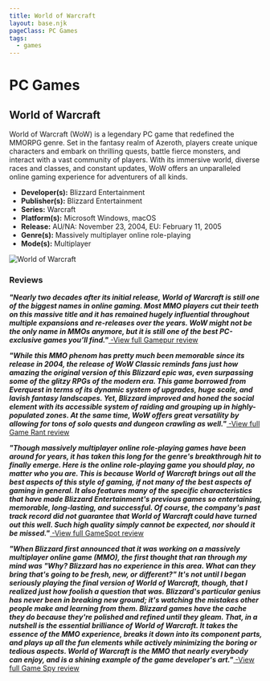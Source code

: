 ```yaml
---
title: World of Warcraft
layout: base.njk
pageClass: PC Games
tags:
  - games
---
```


<div class="games-header">
  <h1>PC Games</h1>
</div>
  <section class="grid-m">
        <article class="card-m">
            <div class="card__content-m">
                <h2 class="card__text-m">World of Warcraft</h2>
              <p class="card__text-m">
                World of Warcraft (WoW) is a legendary PC game that redefined the MMORPG genre. Set in the fantasy realm of Azeroth, players create unique characters and embark on thrilling quests, battle fierce monsters, and interact with a vast community of players. With its immersive world, diverse races and classes, and constant updates, WoW offers an unparalleled online gaming experience for adventurers of all kinds.
              </p>
              <ul>
                <li><strong>Developer(s):</strong> Blizzard Entertainment</li>
                <li><strong>Publisher(s):</strong> Blizzard Entertainment</li>
                <li><strong>Series:</strong> Warcraft</li>
                <li><strong>Platform(s):</strong> Microsoft Windows, macOS</li>
                <li><strong>Release:</strong> AU/NA: November 23, 2004, EU: February 11, 2005</li>
                <li><strong>Genre(s):</strong> Massively multiplayer online role-playing</li>
                <li><strong>Mode(s):</strong> Multiplayer</li>
              </ul>
            </div>
          </article>
          <article class="card-m">
            <div class="card__img-m">
              <img src="/images/pc2.png" alt="World of Warcraft">
            </div>
          </article>
  </section>
    <div class="game_reviews">
    <h3>Reviews</h3>
      <p>
        <strong><i>"Nearly two decades after its initial release, World of Warcraft is still one of the biggest names in online gaming. Most MMO players cut their teeth on this massive title and it has remained hugely influential throughout multiple expansions and re-releases over the years. WoW might not be the only name in MMOs anymore, but it is still one of the best PC-exclusive games you’ll find."<a href="https://www.gamepur.com/guides/the-ten-best-pc-exclusive-games-of-all-time" target="_blank" rel="noopener noreferrer"></i></strong> -View full Gamepur review</a>
      </p>
      <p>   
        <strong><i>"While this MMO phenom has pretty much been memorable since its release in 2004, the release of WoW Classic reminds fans just how amazing the original version of this Blizzard epic was, even surpassing some of the glitzy RPGs of the modern era. This game borrowed from Everquest in terms of its dynamic system of upgrades, huge scale, and lavish fantasy landscapes. Yet, Blizzard improved and honed the social element with its accessible system of raiding and grouping up in highly-populated zones. At the same time, WoW offers great versatility by allowing for tons of solo quests and dungeon crawling as well."<a href="https://gamerant.com/pc-games-cant-play-console/#sim-city-3000" target="_blank" rel="noopener noreferrer"></i></strong> -View full Game Rant review</a>
      </p>
      <p>
        <strong><i>"Though massively multiplayer online role-playing games have been around for years, it has taken this long for the genre's breakthrough hit to finally emerge. Here is the online role-playing game you should play, no matter who you are. This is because World of Warcraft brings out all the best aspects of this style of gaming, if not many of the best aspects of gaming in general. It also features many of the specific characteristics that have made Blizzard Entertainment's previous games so entertaining, memorable, long-lasting, and successful. Of course, the company's past track record did not guarantee that World of Warcraft could have turned out this well. Such high quality simply cannot be expected, nor should it be missed."<a href="https://www.gamespot.com/reviews/world-of-warcraft-review/1900-6114072/" target="_blank" rel="noopener noreferrer"></i></strong> -View full GameSpot review</a>
      </p>
      <p>
        <strong><i>"When Blizzard first announced that it was working on a massively multiplayer online game (MMO), the first thought that ran through my mind was "Why? Blizzard has no experience in this area. What can they bring that's going to be fresh, new, or different?" It's not until I began seriously playing the final version of World of Warcraft, though, that I realized just how foolish a question that was. Blizzard's particular genius has never been in breaking new ground; it's watching the mistakes other people make and learning from them. Blizzard games have the cache they do because they're polished and refined until they gleam. That, in a nutshell is the essential brilliance of World of Warcraft. It takes the essence of the MMO experience, breaks it down into its component parts, and plays up all the fun elements while actively minimizing the boring or tedious aspects. World of Warcraft is the MMO that nearly everybody can enjoy, and is a shining example of the game developer's art."<a href="http://pc.gamespy.com/pc/world-of-warcraft/571585p1.html" target="_blank" rel="noopener noreferrer"></i></strong> -View full Game Spy review</a>
      </p>
    </div>